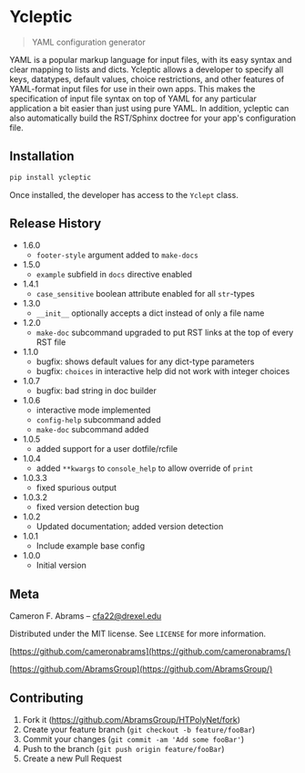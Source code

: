 # Ycleptic
> YAML configuration generator

YAML is a popular markup language for input files, with its easy syntax and clear
mapping to lists and dicts.  Ycleptic allows a developer to specify all keys, datatypes,
default values, choice restrictions, and other features of YAML-format input 
files for use in their own apps. This makes the specification of input file syntax on top 
of YAML for any particular application a bit easier than just using pure YAML.  In addition,
ycleptic can also automatically build the RST/Sphinx doctree for your app's configuration
file.

## Installation

```bash
pip install ycleptic
```

Once installed, the developer has access to the ``Yclept`` class.

## Release History
* 1.6.0
    * `footer-style` argument added to `make-docs`
* 1.5.0
    * `example` subfield in `docs` directive enabled
* 1.4.1
    * `case_sensitive` boolean attribute enabled for all `str`-types
* 1.3.0
    * `__init__` optionally accepts a dict instead of only a file name
* 1.2.0
    * `make-doc` subcommand upgraded to put RST links at the top of every RST file
* 1.1.0
    * bugfix: shows default values for any dict-type parameters
    * bugfix: `choices` in interactive help did not work with integer choices
* 1.0.7
    * bugfix: bad string in doc builder
* 1.0.6
    * interactive mode implemented
    * `config-help` subcommand added
    * `make-doc` subcommand added
* 1.0.5
    * added support for a user dotfile/rcfile
* 1.0.4
    * added `**kwargs` to `console_help` to allow override of `print`
* 1.0.3.3
    * fixed spurious output
* 1.0.3.2
    * fixed version detection bug
* 1.0.2
    * Updated documentation; added version detection
* 1.0.1
    * Include example base config
* 1.0.0
    * Initial version

## Meta

Cameron F. Abrams – cfa22@drexel.edu

Distributed under the MIT license. See ``LICENSE`` for more information.

[https://github.com/cameronabrams](https://github.com/cameronabrams/)

[https://github.com/AbramsGroup](https://github.com/AbramsGroup/)

## Contributing

1. Fork it (<https://github.com/AbramsGroup/HTPolyNet/fork>)
2. Create your feature branch (`git checkout -b feature/fooBar`)
3. Commit your changes (`git commit -am 'Add some fooBar'`)
4. Push to the branch (`git push origin feature/fooBar`)
5. Create a new Pull Request

